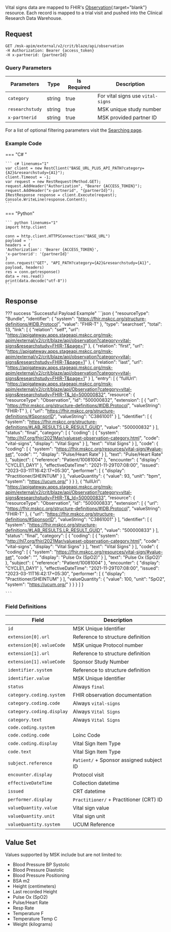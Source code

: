
Vital signs data are mapped to FHIR's [Observation](https://hl7.org/fhir/2021Mar/observation.html){:target="blank"} resource. Each record is mapped to a trial visit and pushed into the Clinical Research Data Warehouse.


## Request

```
GET /msk-apim/external/v2/crit/blaze/api/observation
-H Authorization: Bearer {access_token} 
-H x-partnerid: {partnerId}
```
### Query Parameters
| Parameters      | Type   | Is Required | Description                       |
| --------------- | ------ | ----------- | --------------------------------- |
| `category`      | string | true        | For vital signs use `vital-signs` |
| `researchstudy` | string | true        | MSK unique study number           |
| `x-partnerid`   | string | true        | MSK provided partner ID           |

For a list of optional filtering parameters visit the [Searching page](/searching).

### Example Code

=== "C# "

    ``` c# linenums="1"
    var client = new RestClient("BASE_URL_PLUS_API_PATH?category={A2}&researchstudy={A1}");
    client.Timeout = -1;
    var request = new RestRequest(Method.GET);
    request.AddHeader("Authorization", "Bearer {ACCESS_TOKEN}");
    request.AddHeader("x-partnerid", "{partnerId}");
    IRestResponse response = client.Execute(request);
    Console.WriteLine(response.Content);
    ```

=== "Python"

    ``` python linenums="1"
    import http.client

    conn = http.client.HTTPSConnection("BASE_URL")
    payload = ''
    headers = {
    'Authorization': 'Bearer {ACCESS_TOKEN}',
    'x-partnerid': '{partnerId}'
    }
    conn.request("GET", "API_PATH?category={A2}&researchstudy={A1}", payload, headers)
    res = conn.getresponse()
    data = res.read()
    print(data.decode("utf-8"))
    ```

## Response

??? success "Successful Payload Example"
    ```json
    {
            "resourceType": "Bundle",
            "identifier": {
                "system": "https://fhir.mskcc.org/structure-definitions/#IDB.Protocol",
                "value": "FHIR-T"
            },
            "type": "searchset",
            "total": 13,
            "link": [
                {
                  "relation": "self",
                  "url": "https://apigateway.apps.stageapi.mskcc.org/msk-apim/external/v2/crit/blaze/api/observation?category=vital-signs&researchstudy=FHIR-T&page=1"
                },
                {
                  "relation": "first",
                  "url": "https://apigateway.apps.stageapi.mskcc.org/msk-apim/external/v2/crit/blaze/api/observation?category=vital-signs&researchstudy=FHIR-T&page=1"
                },
                {
                  "relation": "last",
                  "url": "https://apigateway.apps.stageapi.mskcc.org/msk-apim/external/v2/crit/blaze/api/observation?category=vital-signs&researchstudy=FHIR-T&page=1"
                }
                ],
        "entry": [
            {
                "fullUrl": "https://apigateway.apps.stageapi.mskcc.org/msk-apim/external/v2/crit/blaze/api/Observation?category=vital-signs&researchstudy=FHIR-T&_Id=500000832",
                "resource": {
                "resourceType": "Observation",
                "id": "500000832",
                "extension": [
                    {
                    "url": "https://fhir.mskcc.org/structure-definitions/#IDB.Protocol",
                    "valueString": "FHIR-T"
                    },
                    {
                    "url": "https://fhir.mskcc.org/structure-definitions/#SponsorID",
                    "valueString": "C3861001"
                    }
                ],
                "identifier": [
                    {
                    "system": "https://fhir.mskcc.org/structure-definitions/#LAB_RESULTS.LR_RESULT_GUID",
                    "value": "500000832"
                    }
                ],
                "status": "final",
                "category": [
                    {
                    "coding": [
                        {
                        "system": "http://hl7.org/fhir/2021Mar/valueset-observation-category.html",
                        "code": "vital-signs",
                        "display": "Vital Signs"
                        }
                    ],
                    "text": "Vital Signs"
                    }
                ],
                "code": {
                    "coding": [
                    {
                        "system": "https://fhir.mskcc.org/resources/vital-sign/#value-set",
                        "code": "",
                        "display": "Pulse/Heart Rate"
                    }
                    ],
                    "text": "Pulse/Heart Rate"
                },
                "subject": {
                    "reference": "Patient/10081004"
                },
                "encounter": {
                    "display": "CYCLE1_DAY1"
                },
                "effectiveDateTime": "2021-11-29T07:08:00",
                "issued": "2023-03-11T16:42:17+05:30",
                "performer": [
                    {
                    "display": "Practitioner/SHEINTUM"
                    }
                ],
                "valueQuantity": {
                    "value": 93,
                    "unit": "bpm",
                    "system": "https://ucum.org/"
                }
                }
            },
            {
                "fullUrl": "https://apigateway.apps.stageapi.mskcc.org/msk-apim/external/v2/crit/blaze/api/Observation?category=vital-signs&researchstudy=FHIR-T&_Id=500000833",
                "resource": {
                "resourceType": "Observation",
                "id": "500000833",
                "extension": [
                    {
                    "url": "https://fhir.mskcc.org/structure-definitions/#IDB.Protocol",
                    "valueString": "FHIR-T"
                    },
                    {
                    "url": "https://fhir.mskcc.org/structure-definitions/#SponsorID",
                    "valueString": "C3861001"
                    }
                ],
                "identifier": [
                    {
                    "system": "https://fhir.mskcc.org/structure-definitions/#LAB_RESULTS.LR_RESULT_GUID",
                    "value": "500000833"
                    }
                ],
                "status": "final",
                "category": [
                    {
                    "coding": [
                        {
                        "system": "http://hl7.org/fhir/2021Mar/valueset-observation-category.html",
                        "code": "vital-signs",
                        "display": "Vital Signs"
                        }
                    ],
                    "text": "Vital Signs"
                    }
                ],
                "code": {
                    "coding": [
                    {
                        "system": "https://fhir.mskcc.org/resources/vital-sign/#value-set",
                        "code": "",
                        "display": "Pulse Ox (SpO2)"
                    }
                    ],
                    "text": "Pulse Ox (SpO2)"
                },
                "subject": {
                    "reference": "Patient/10081004"
                },
                "encounter": {
                    "display": "CYCLE1_DAY1"
                },
                "effectiveDateTime": "2021-11-29T07:08:00",
                "issued": "2023-03-11T16:42:17+05:30",
                "performer": [
                    {
                    "display": "Practitioner/SHEINTUM"
                    }
                ],
                "valueQuantity": {
                    "value": 100,
                    "unit": "SpO2",
                    "system": "https://ucum.org/"
                }
              }
            }
        ]
    }
    
    ```
### Field Definitions

| Field                     | Description                                |
| ------------------------- | ------------------------------------------ |
| `id`                      | MSK Unique Identifier                      |
| `extension[0].url`        | Reference to structure definition          |
| `extension[0].valueCode`  | MSK unique Protocol number                 |
| `extension[1].url`        | Reference to structure definition          |
| `extension[1].valueCode`  | Sponsor Study Number                       |
| `identifier.system`       | Reference to structure definition          |
| `identifier.value`        | MSK Unique Identifier                      |
| `status`                  | Always `final`                             |
| `category.coding.system`  | FHIR observation documentation             |
| `category.coding.code`    | Always `vital-signs`                       |
| `category.coding.display` | Always `Vital Signs`                       |
| `category.text`           | Always `Vital Signs`                       |
| `code.coding.system`      |                                            |
| `code.coding.code`        | Loinc Code                                 |
| `code.coding.display`     | Vital Sign Item Type                       |
| `code.text`               | Vital Sign Item Type                       |
| `subject.reference`       | `Patient/` + Sponsor assigned subject ID   |
| `encounter.display`       | Protocol visit                             |
| `effectiveDateTime`       | Collection datetime                        |
| `issued`                  | CRT datetime                               |
| `performer.display`       | `Practitioner/` + Practitioner (CRT) ID    |
| `valueQuantity.value`     | Vital sign value                           |
| `valueQuantity.unit`      | Vital sign unit                            |
| `valueQuantity.system`    | UCUM Reference                             |


## Value Set

Values supported by MSK include but are not limited to:
<ul>
<li>Blood Pressure BP Systolic</li>
<li>Blood Pressure Diastolic</li>
<li>Blood Pressure Positioning</li>
<li>BSA m2</li>
<li>Height (centimeters)</li>
<li>Last recorded Height</li>
<li>Pulse Ox (SpO2)</li>
<li>Pulse/Heart Rate</li>
<li>Resp Rate</li>
<li>Temperature F</li>
<li>Temperature Temp C</li>
<li>Weight (kilograms)</li>
</ul>
